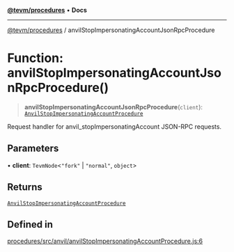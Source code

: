 [**@tevm/procedures**](../README.md) • **Docs**

***

[@tevm/procedures](../globals.md) / anvilStopImpersonatingAccountJsonRpcProcedure

# Function: anvilStopImpersonatingAccountJsonRpcProcedure()

> **anvilStopImpersonatingAccountJsonRpcProcedure**(`client`): [`AnvilStopImpersonatingAccountProcedure`](../type-aliases/AnvilStopImpersonatingAccountProcedure.md)

Request handler for anvil_stopImpersonatingAccount JSON-RPC requests.

## Parameters

• **client**: `TevmNode`\<`"fork"` \| `"normal"`, `object`\>

## Returns

[`AnvilStopImpersonatingAccountProcedure`](../type-aliases/AnvilStopImpersonatingAccountProcedure.md)

## Defined in

[procedures/src/anvil/anvilStopImpersonatingAccountProcedure.js:6](https://github.com/evmts/tevm-monorepo/blob/main/packages/procedures/src/anvil/anvilStopImpersonatingAccountProcedure.js#L6)
